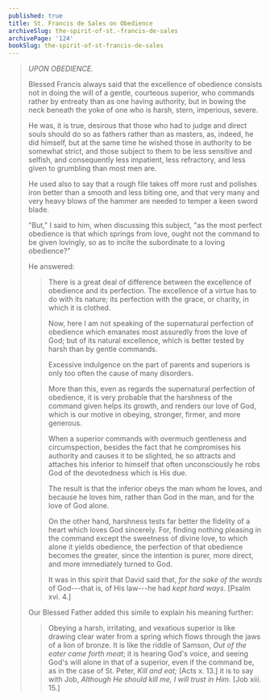 ```yaml
---
published: true
title: St. Francis de Sales on Obedience
archiveSlug: the-spirit-of-st.-francis-de-sales
archivePage: '124'
bookSlug: the-spirit-of-st-francis-de-sales
---
```


> *UPON OBEDIENCE.*
> 
> Blessed Francis always said that the excellence of obedience consists not in doing the will of a gentle, courteous superior, who commands rather by entreaty than as one having authority, but in bowing the neck beneath the yoke of one who is harsh, stern, imperious, severe.
> 
> He was, it is true, desirous that those who had to judge and direct souls should do so as fathers rather than as masters, as, indeed, he did himself, but at the same time he wished those in authority to be somewhat strict, and those subject to them to be less sensitive and selfish, and consequently less impatient, less refractory, and less given to grumbling than most men are.
> 
> He used also to say that a rough file takes off more rust and polishes iron better than a smooth and less biting one, and that very many and very heavy blows of the hammer are needed to temper a keen sword blade.
> 
> "But," I said to him, when discussing this subject, "as the most perfect obedience is that which springs from love, ought not the command to be given lovingly, so as to incite the subordinate to a loving obedience?"
> 
> He answered:
> 
>> There is a great deal of difference between the excellence of obedience and its perfection. The excellence of a virtue has to do with its nature; its perfection with the grace, or charity, in which it is clothed.
>>
>> Now, here I am not speaking of the supernatural perfection of obedience which emanates most assuredly from the love of God; but of its natural excellence, which is better tested by harsh than by gentle commands.
>>
>> Excessive indulgence on the part of parents and superiors is only too often the cause of many disorders.
>>
>> More than this, even as regards the supernatural perfection of obedience, it is very probable that the harshness of the command given helps its growth, and renders our love of God, which is our motive in obeying, stronger, firmer, and more generous.
>>
>> When a superior commands with overmuch gentleness and circumspection, besides the fact that he compromises his authority and causes it to be slighted, he so attracts and attaches his inferior to himself that often unconsciously he robs God of the devotedness which is His due.
>>
>> The result is that the inferior obeys the man whom he loves, and because he loves him, rather than God in the man, and for the love of God alone.
>>
>> On the other hand, harshness tests far better the fidelity of a heart which loves God sincerely. For, finding nothing pleasing in the command except the sweetness of divine love, to which alone it yields obedience, the perfection of that obedience becomes the greater, since the intention is purer, more direct, and more immediately turned to God.
>>
>> It was in this spirit that David said that, *for the sake of the words* of God---that is, of His law---he had *kept hard ways*. [Psalm xvi. 4.]
>
> Our Blessed Father added this simile to explain his meaning further:
> 
>> Obeying a harsh, irritating, and vexatious superior is like drawing clear water from a spring which flows through the jaws of a lion of bronze. It is like the riddle of Samson, *Out of the eater came forth meat*; it is hearing God's voice, and seeing God's will alone in that of a superior, even if the command be, as in the case of St. Peter, *Kill and eat;* [Acts x. 13.] it is to say with Job, *Although He should kill me, I will trust in Him.* [Job xiii. 15.]

